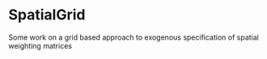 # SpatialGrid
Some work on a grid based approach to exogenous specification of spatial weighting matrices
